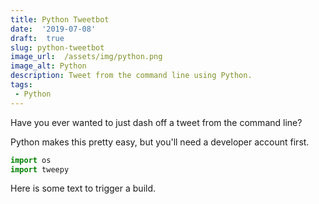 ```yaml
---
title: Python Tweetbot  
date:  '2019-07-08'  
draft:  true
slug: python-tweetbot
image_url:  /assets/img/python.png 
image_alt: Python
description: Tweet from the command line using Python.
tags:
 - Python
---
```


Have you ever wanted to just dash off a tweet from the command line?

Python makes this pretty easy, but you'll need a developer account first.

```python
import os
import tweepy
```

Here is some text to trigger a build.
 